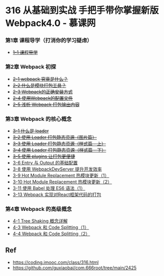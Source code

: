 # 316 从基础到实战 手把手带你掌握新版Webpack4.0 - 慕课网

###  第1章 课程导学（打消你的学习疑虑）

* ~~[1-1 课程导学](./01-01)~~

### 第2章 Webpack 初探

* ~~[2-1 webpack 究竟是什么？](./02-01)~~
* ~~[2-2 什么是模块打包工具？](./02-02)~~
* ~~[2-3 Webpack的正确安装方式](./02-03)~~
* ~~[2-4 使用Webpack的配置文件](./02-04)~~
* ~~[2-5 浅析 Webpack 打包输出内容](./02-05)~~


### 第3章 Webpack 的核心概念 

* ~~[3-1 什么是 loader](./03-01)~~
* ~~[3-2 使用 Loader 打包静态资源（图片篇）](./03-02)~~
* ~~[3-3 使用 Loader 打包静态资源（样式篇 - 上）](./03-03)~~
* ~~[3-4 使用 Loader 打包静态资源（样式篇 - 下）](./03-04)~~
* ~~[3-5 使用 plugins 让打包更便捷](./03-05)~~
* [3-6 Entry 与 Output 的基础配置](./03-06)
* [3-8 使用 WebpackDevServer 提升开发效率](./03-08)
* [3-9 Hot Module Replacement 热模块更新（1）](./03-09)
* [3-10 Hot Module Replacement 热模块更新（2）](./03-10)
* [3-11 使用 Babel 处理 ES6 语法（1）](./03-11)
* [3-13 Webpack 实现对React框架代码的打包](./03-12)


### 第4章 Webpack 的高级概念 

* [4-1 Tree Shaking 概念详解](./04-01)
* [4-3 Webpack 和 Code Splitting（1）](./04-03)
* [4-4 Webpack 和 Code Splitting（2）](./04-04)

## Ref

* <https://coding.imooc.com/class/316.html>
* <https://github.com/guxiaobai/com.666root/tree/main/2425>